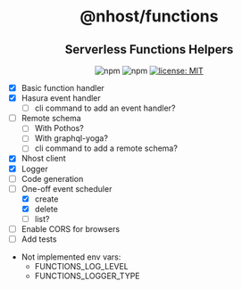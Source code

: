 <h1 align="center">@nhost/functions</h1>
<h2 align="center">Serverless Functions Helpers</h2>

<p align="center">
  <img alt="npm" src="https://img.shields.io/npm/v/@nhost/functions">
  <img alt="npm" src="https://img.shields.io/npm/dm/@nhost/functions">
  <a href="LICENSE">
    <img src="https://img.shields.io/badge/license-MIT-yellow.svg" alt="license: MIT" />
  </a>
</p>

- [x] Basic function handler
- [x] Hasura event handler
  - [ ] cli command to add an event handler?
- [ ] Remote schema
  - [ ] With Pothos?
  - [ ] With graphql-yoga?
  - [ ] cli command to add a remote schema?
- [x] Nhost client
- [x] Logger
- [ ] Code generation
- [ ] One-off event scheduler
  - [x] create
  - [x] delete
  - [ ] list?
- [ ] Enable CORS for browsers
- [ ] Add tests
- Not implemented env vars:
  - FUNCTIONS_LOG_LEVEL
  - FUNCTIONS_LOGGER_TYPE
